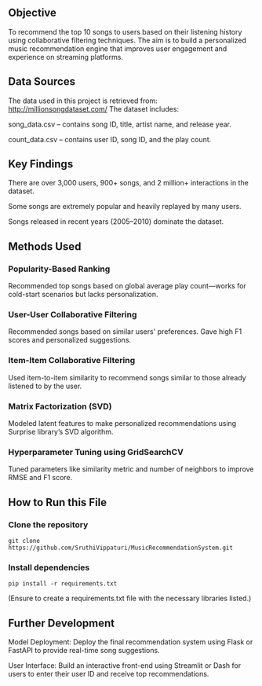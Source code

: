 ## Objective 
To recommend the top 10 songs to users based on their listening history using collaborative filtering techniques.
The aim is to build a personalized music recommendation engine that improves user engagement and experience on streaming platforms.

## Data Sources
The data used in this project is retrieved from: http://millionsongdataset.com/ 
The dataset includes:

song_data.csv – contains song ID, title, artist name, and release year.

count_data.csv – contains user ID, song ID, and the play count.

## Key Findings
There are over 3,000 users, 900+ songs, and 2 million+ interactions in the dataset.

Some songs are extremely popular and heavily replayed by many users.

Songs released in recent years (2005–2010) dominate the dataset.

## Methods Used
### Popularity-Based Ranking
Recommended top songs based on global average play count—works for cold-start scenarios but lacks personalization.

### User-User Collaborative Filtering
Recommended songs based on similar users' preferences. Gave high F1 scores and personalized suggestions.

### Item-Item Collaborative Filtering
Used item-to-item similarity to recommend songs similar to those already listened to by the user.

### Matrix Factorization (SVD)
Modeled latent features to make personalized recommendations using Surprise library’s SVD algorithm.

### Hyperparameter Tuning using GridSearchCV
Tuned parameters like similarity metric and number of neighbors to improve RMSE and F1 score.

## How to Run this File 
### Clone the repository
```
git clone https://github.com/SruthiVippaturi/MusicRecommendationSystem.git
```
### Install dependencies
```
pip install -r requirements.txt
```
(Ensure to create a requirements.txt file with the necessary libraries listed.)

## Further Development 
Model Deployment: Deploy the final recommendation system using Flask or FastAPI to provide real-time song suggestions.

User Interface: Build an interactive front-end using Streamlit or Dash for users to enter their user ID and receive top recommendations.
